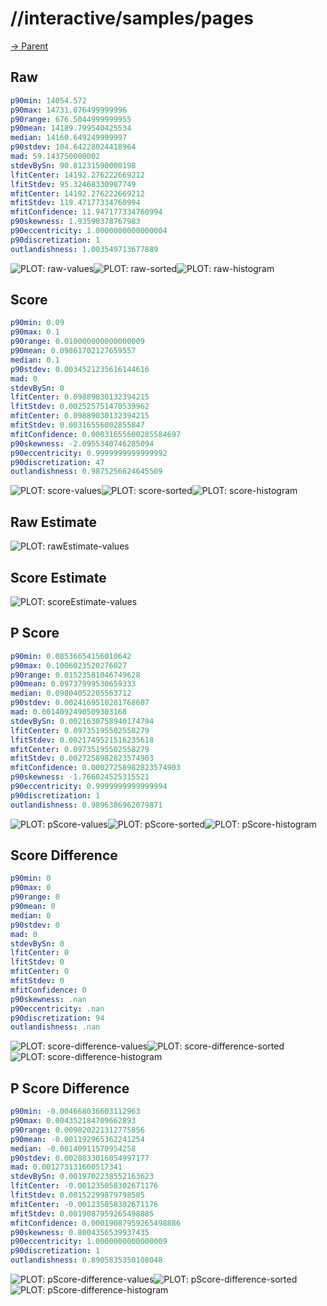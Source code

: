 
# //interactive/samples/pages

[→ Parent](../..)


## Raw


```yaml
p90min: 14054.572
p90max: 14731.076499999996
p90range: 676.5044999999955
p90mean: 14189.799540425534
median: 14160.649249999997
p90stdev: 104.64228024418964
mad: 59.143750000002
stdevBySn: 90.81231590000198
lfitCenter: 14192.276222669212
lfitStdev: 95.32468330987749
mfitCenter: 14192.276222669212
mfitStdev: 119.47177334760994
mfitConfidence: 11.947177334760994
p90skewness: 1.93590378767983
p90eccentricity: 1.0000000000000004
p90discretization: 1
outlandishness: 1.003549713677889

```

![PLOT: raw-values](./raw/values.svg)![PLOT: raw-sorted](./raw/sorted.svg)![PLOT: raw-histogram](./raw/histogram.svg)
## Score


```yaml
p90min: 0.09
p90max: 0.1
p90range: 0.010000000000000009
p90mean: 0.09861702127659557
median: 0.1
p90stdev: 0.0034521235616144616
mad: 0
stdevBySn: 0
lfitCenter: 0.09889030132394215
lfitStdev: 0.002525751470539962
mfitCenter: 0.09889030132394215
mfitStdev: 0.00316556002855847
mfitConfidence: 0.00031655600285584697
p90skewness: -2.0955340746285094
p90eccentricity: 0.9999999999999992
p90discretization: 47
outlandishness: 0.9875256624645509

```

![PLOT: score-values](./score/values.svg)![PLOT: score-sorted](./score/sorted.svg)![PLOT: score-histogram](./score/histogram.svg)
## Raw Estimate

![PLOT: rawEstimate-values](./rawEstimate/values.svg)
## Score Estimate

![PLOT: scoreEstimate-values](./scoreEstimate/values.svg)
## P Score


```yaml
p90min: 0.08536654156010642
p90max: 0.1006023520276027
p90range: 0.01523581046749628
p90mean: 0.09737999530659333
median: 0.09804052205563712
p90stdev: 0.0024169510281768607
mad: 0.0014092490509303168
stdevBySn: 0.0021630758940174794
lfitCenter: 0.09735195502558279
lfitStdev: 0.0021749521516235618
mfitCenter: 0.09735195502558279
mfitStdev: 0.0027258982823574903
mfitConfidence: 0.00027258982823574903
p90skewness: -1.766024525315521
p90eccentricity: 0.9999999999999994
p90discretization: 1
outlandishness: 0.9896386962079871

```

![PLOT: pScore-values](./pScore/values.svg)![PLOT: pScore-sorted](./pScore/sorted.svg)![PLOT: pScore-histogram](./pScore/histogram.svg)
## Score Difference


```yaml
p90min: 0
p90max: 0
p90range: 0
p90mean: 0
median: 0
p90stdev: 0
mad: 0
stdevBySn: 0
lfitCenter: 0
lfitStdev: 0
mfitCenter: 0
mfitStdev: 0
mfitConfidence: 0
p90skewness: .nan
p90eccentricity: .nan
p90discretization: 94
outlandishness: .nan

```

![PLOT: score-difference-values](./score-difference/values.svg)![PLOT: score-difference-sorted](./score-difference/sorted.svg)![PLOT: score-difference-histogram](./score-difference/histogram.svg)
## P Score Difference


```yaml
p90min: -0.004668036603112963
p90max: 0.004352184709662893
p90range: 0.009020221312775856
p90mean: -0.001192965362241254
median: -0.00140911570954258
p90stdev: 0.0020833016054997177
mad: 0.001273131600517341
stdevBySn: 0.0019702238552163623
lfitCenter: -0.001235058302671176
lfitStdev: 0.00152299879798505
mfitCenter: -0.001235058302671176
mfitStdev: 0.0019087959265498885
mfitConfidence: 0.00019087959265498886
p90skewness: 0.8004356539937435
p90eccentricity: 1.0000000000000009
p90discretization: 1
outlandishness: 0.8905835350108048

```

![PLOT: pScore-difference-values](./pScore-difference/values.svg)![PLOT: pScore-difference-sorted](./pScore-difference/sorted.svg)![PLOT: pScore-difference-histogram](./pScore-difference/histogram.svg)